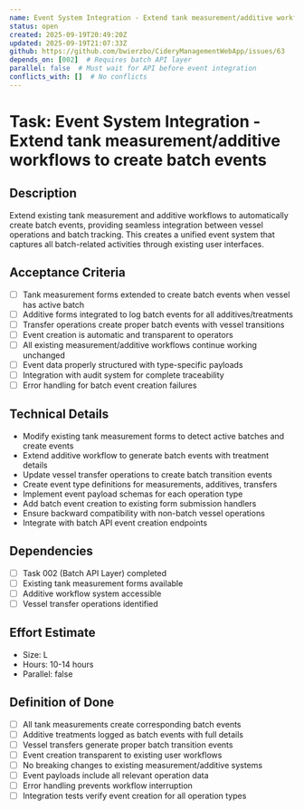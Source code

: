 ```yaml
---
name: Event System Integration - Extend tank measurement/additive workflows to create batch events
status: open
created: 2025-09-19T20:49:20Z
updated: 2025-09-19T21:07:33Z
github: https://github.com/bwierzbo/CideryManagementWebApp/issues/63
depends_on: [002]  # Requires batch API layer
parallel: false  # Must wait for API before event integration
conflicts_with: []  # No conflicts
---
```


# Task: Event System Integration - Extend tank measurement/additive workflows to create batch events

## Description
Extend existing tank measurement and additive workflows to automatically create batch events, providing seamless integration between vessel operations and batch tracking. This creates a unified event system that captures all batch-related activities through existing user interfaces.

## Acceptance Criteria
- [ ] Tank measurement forms extended to create batch events when vessel has active batch
- [ ] Additive forms integrated to log batch events for all additives/treatments
- [ ] Transfer operations create proper batch events with vessel transitions
- [ ] Event creation is automatic and transparent to operators
- [ ] All existing measurement/additive workflows continue working unchanged
- [ ] Event data properly structured with type-specific payloads
- [ ] Integration with audit system for complete traceability
- [ ] Error handling for batch event creation failures

## Technical Details
- Modify existing tank measurement forms to detect active batches and create events
- Extend additive workflow to generate batch events with treatment details
- Update vessel transfer operations to create batch transition events
- Create event type definitions for measurements, additives, transfers
- Implement event payload schemas for each operation type
- Add batch event creation to existing form submission handlers
- Ensure backward compatibility with non-batch vessel operations
- Integrate with batch API event creation endpoints

## Dependencies
- [ ] Task 002 (Batch API Layer) completed
- [ ] Existing tank measurement forms available
- [ ] Additive workflow system accessible
- [ ] Vessel transfer operations identified

## Effort Estimate
- Size: L
- Hours: 10-14 hours
- Parallel: false

## Definition of Done
- [ ] All tank measurements create corresponding batch events
- [ ] Additive treatments logged as batch events with full details
- [ ] Vessel transfers generate proper batch transition events
- [ ] Event creation transparent to existing user workflows
- [ ] No breaking changes to existing measurement/additive systems
- [ ] Event payloads include all relevant operation data
- [ ] Error handling prevents workflow interruption
- [ ] Integration tests verify event creation for all operation types